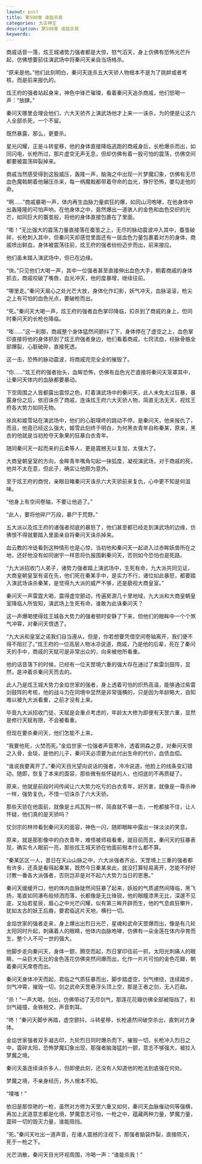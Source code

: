 ```yaml
---
layout: post
title: 第508章 谁能杀我
categories: 太古神王
description: 第508章 谁能杀我
keywords:
---
```


商戚话音一落，炫王城诸势力强者都是大惊，怒气滔天，身上仿佛有恐怖光芒升起，仿佛想要前往演武场中将秦问天亲自当场格杀。

“原来是他。”他们此刻明白，秦问天连杀五大天骄人物根本不是为了挑衅或者考核，而是前来报仇的。

炫王府的强者站起身来，神色中锋芒璀璨，看着秦问天追杀商戚，他们怒喝一声：“放肆。”

秦问天哪里会理会他们，六大天骄齐上演武场他才上来一一诛杀，为的便是让这六人全部杀死，一个不留。

既然暴露，那么，更要杀。

星光闪耀，正是斗转星移，他的身体直接降临逃跑的商戚身后，长枪爆杀而出，如同闪电，长枪所过，那片虚空无声无息，但却仿佛有着一股可怕的震荡，仿佛空间都要被震荡碎裂掉来。

商戚当然感受得到这股威压，轰隆一声，脑海之中出现一片梦魔幻象，仿佛有无尽血色魔戟朝着他辗压杀来，每一柄魔戟都带着夺命的血光，狰狞恐怖，要勾走他的命。

“啊……”商戚暴喝一声，体内再生血脉力量疯狂的爆，如同山河咆哮，在他身体中出轰隆隆的可怕声响，在他身体之中，竟然爆出一道骇人的金色和血色交织的光芒，如同巨大的蚕茧般，将他的身体直接包裹在了里面。

“嘭！”无比强大的震荡力量直接落在蚕茧之上，无尽的脉动震波冲入其中，蚕茧破碎，长枪刺入其中，但秦问天却感觉里面还有一层血色力量包裹着对方的身体，商戚喷出鲜血，身体被震荡往前，炫王府的强者纷纷迈步而出，前来接应。

他们虽未踏入演武场中，但已在边缘。

“快。”只见他们大喝一声，其中一位强者甚至直接伸出血色大手，朝着商戚的身体抓去，商戚咬破了嘴唇，血光冲天，他的度暴增，继续往前。

“哪里走。”秦问天眉心之处光芒大放，身体化作幻影，妖气冲天，血脉滚滚，枪尖之上有可怕的血色光点，要破枪而出。

“死。”秦问天大喝一声，炫王府的强者血色掌印降临，扣杀到了商戚的身上，但同时秦问天的长枪也降临。

“嘭……”这一刹那，商戚整个身体猛然间颤抖了下，身体停在了虚空之上，血色掌印直接将他的身体抓到了炫王府强者身边，他们看着商戚，七窍流血，经脉骨骼全部爆裂，心脏破碎，直接死透。

这一击，恐怖的脉动震波，将商戚完完全全的摧毁了。

“你……”炫王府的强者抬头，血眸恐怖，仿佛有血色光芒直接将秦问天笼罩其中，让秦问天体内的血脉都要暴动。

下空周围之人皆都露出震惊之色，盯着演武场中的秦问天，此人未免太过狂暴，暴露身份之后，依旧诛杀了商戚，连诛炫王府六大天骄人物，简直无法无天，视炫王府各大势力如同无物。

徐岚和姬雪站在演武场中，他们的心脏噗咚的跳动不停，是秦问天，他来报仇了，而且，他竟已经这么强大，姬雪此刻终于明白，为何黑衣青年自称秦某，原来，黑衣的他就是当初抢夺天象果的狂暴白衣青年。

随同秦问天一起而来的云柔等人，更是震撼无以复加，太强大了。

大商皇朝皇室的方向，金眸青年嘴角勾起一抹弧度，凝视演武场，对于商戚的死，他并不太在意，但此子，确实让他颇为意外。

至于炫王府的商悦，亲眼目睹秦问天诛杀六大天骄前来复仇，心中更不知是何滋味。

“他身上有空间卷轴，不要让他逃了。”

“此人，要将他碎尸万段，暴尸于荒野。”

五大派以及炫王府的诸强者彻底的暴怒了，他们甚至都已经走到演武场的边缘，仿佛恨不得就要踏入里面亲自将秦问天诛杀掉来。

血云教的冷徒看到这种情形也是心惊，当初他和秦问天一起进入过赤眸妖兽所在之地，还好他没有如同谢宇一样恩将仇报围剿秦问天，否则如今恐怕也是死路。

“九大派招收门人弟子，诸势力强者踏上演武场中，生死有命，九大派共同见证，大商皇朝皇室有诺在先，他们死在秦某手中，是实力不行，诸位如此暴怒，都要踏入演武场诛杀秦某，是觉得九大派的威严不够，还是藐视大商皇室。”

秦问天一声雷霆大喝，震得虚空颤动，传遍房源几十里地域，九大派和大商皇朝皇室降临人所皆知，演武场上生死有命，谁敢为此诛秦问天？

这一声爆喝使得炫王城各大势力的强者顿时安静了下来，但他们的眼眸中一个个煞气冲霄，对秦问天恨透了。

“九大派和皇室之诺我们自当遵从，但是，你若想要凭借空间卷轴离开，我们便不得不阻拦了。”炫王府的一位高层人物冰凉说道，商戚，乃是他的后辈，死在了秦问天的手中，商戚的天赋可是非常出众的，向来被他所看重。

他的话音落下的时候，已经有一位天罡境六重的强大存在通过了紫雷剑鼓阵，显然，是冲着杀秦问天而去的。

此人乃是炫王城大势力金焰世家的强者，身上透着可怕的炽热高温，能够通过紫雷剑鼓阵的考核，他的战斗力在同境中显然是非常强横的，只是因为年龄略大，自知难以被九大派看重，之前才没有上来。

毕竟九大派招收门徒，天赋是会重点考虑的，年龄太大修为即便有天罡六重，显然是修行天赋有限，不会被看重。

但现在要杀秦问天，他们怎能不上来。

“我要他死，火焚而死。”金焰世家一位强者声音寒冷，透着阴森之意，对秦问天恨之入骨，金琰，是他的儿子，秦问天必须要为此付出生命的代价，血债血偿。

“谁说我要离开了。”秦问天目光望向说话的强者，冷冷说道，他脸上的线条变幻错动，随即，恢复了本来的面容，那些微有些怀疑的人，也彻底的不再质疑了。

原来，他就是前段时间传闻让六大势力吃亏的白衣青年，好厉害，就像是一尊杀神一样，强势复仇，不惜一切诛杀了六大天骄。

那些天骄在他面前，就像是土鸡瓦狗一样，简直就不堪一击，一枪都接不住，让人怀疑，他们真的是天骄吗？

仗剑宗的林帅看到秦问天的面容，神色一闪，随即眼眸中露出一抹淡淡的笑意。

原来，就是那影像中的白衣青年，难怪被师祖看重，就目前而言，秦问天的狂暴表现，确实令人眼前一亮，那些炫王城天骄在他面前根本什么都不算。

“秦某区区一人，昔日在天山山脉之中，六大派强者齐出，天罡境上三重的强者都有许多，还真是看得起秦某，既然今日秦某来此，就没打算轻易离开，怎能不好好讨教一番各大派强者，否则岂非是对不起六大势力当日的恩惠。”

秦问天缓缓开口，他的体内血脉陡然间狂暴了起来，妖般的气质遽然间降临，黑飞扬，笔直如同瀑布般倾洒而落，长都像是无比锋锐，他的眼瞳漆黑无比，深邃不见底，又灿若星辰，眉心之中光芒闪耀，似有第三眸开辟而生，他的气息疯狂攀升，犹如太古的妖王后裔，要君临这片天地，横扫一切。

金焰世家的强者走来，身上爆出出烈日光芒，星魂和武命天罡爆而出，像是有几轮太阳同时升起，刺痛着人的眼睛，他体内血脉咆哮，仿佛有一朵金莲在体内孕育而生，整个人不可一世的强大。

他脚步走向秦问天，身体一颤，腾空而起，烈日掌印往前一抓，太阳光刺痛人的眼睛，一朵巨大无比的金色莲花仿佛突然间爆而出，化作一片片可怕的金色花瓣，朝着秦问天席卷而出。

秦问天身体冲天而起，君临之气质狂暴而出，脚步踏虚空，剑气缭绕，连续踏步，剑气冲霄，摧毁一切，剑之武命天罡悬浮头顶上空，那是王者之剑，无人匹敌。

“杀！”一声大喝，剑出，仿佛带动了无尽剑气，那莲花花瓣仿佛全部被阻挡了，和剑气碰撞，金铁相交，声音刺耳。

“咚！”秦问天脚步再踏，虚空颤抖，斗转星移，长枪遽然间破空杀出，直刺对方身体。

金焰世家强者双手凝古印，九轮烈日同时爆杀而下，摧毁一切，长枪冲入烈日之中，震碎太阳，恐怖梦魔幻象出现，那强者脑海猛的一颤，意志不够强大，被拉入梦魔之境。

秦问天虽连续诛杀多人，但即便此刻，还没有人知道他的枪法到底强在何处。

梦魔之境，不亲身经历，外人根本不知。

“噗嗤！”

依旧是那惊艳的一枪，虽然对方修为天罡六重又如何，秦问天血脉催动何等强横，再加上武道意志都是化境，梦魔意志可怕，一枪之中，蕴藏两种力量，梦魔力量，震碎一切的毁灭力量，谁能阻挡。

“死。”秦问天吐出一道声音，在诸人震撼的注视下，那强者脑袋炸裂，直接陨灭，死于一枪之下。

光芒消散，秦问天目光环视周围，冷喝一声：“谁能杀我！”
